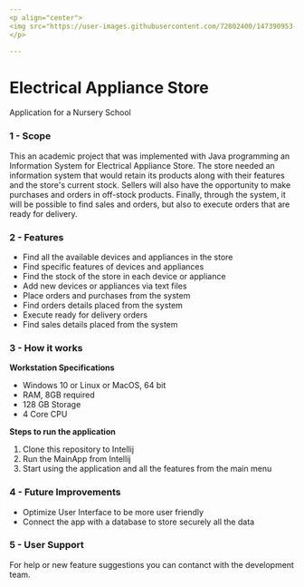 ```yaml
---
<p align="center">
<img src="https://user-images.githubusercontent.com/72802400/147390953-1710cda5-3ec6-48bb-9e9a-545ed4f917ee.jpg" align="center"><img src="https://user-images.githubusercontent.com/72802400/147390801-6d7ec12e-b95a-4462-9816-05e6d87af24a.jpg" width ="90" height"100" align = "center">
</p>

---
```


# Electrical Appliance Store
Application for a Nursery School 

### 1 - Scope
This an academic project that was implemented with Java programming an Information System for Electrical Appliance Store. The store needed an information system that would retain its products along with their features and the store's current stock. Sellers will also have the opportunity to make purchases and orders in off-stock products. Finally, through the system, it will be possible to find sales and orders, but also to execute orders that are ready for delivery.

### 2 - Features
* Find all the available devices and appliances in the store
* Find specific features of devices and appliances
* Find the stock of the store in each device or appliance
* Add new devices or appliances via text files
* Place orders and purchases from the system
* Find orders details placed from the system
* Execute ready for delivery orders
* Find sales details placed from the system


### 3 - How it works

**Workstation Specifications**
- Windows 10 or Linux or MacOS, 64 bit
- RAM, 8GB required
- 128 GB Storage 
- 4 Core CPU

**Steps to run the application**
1. Clone this repository to Intellij
2. Run the MainApp from Intellij
3. Start using the application and all the features from the main menu
 


### 4 - Future Improvements
- Optimize User Interface to be more user friendly
- Connect the app with a database to store securely all the data 

### 5 - User Support
For help or new feature suggestions you can contanct with the development team.

